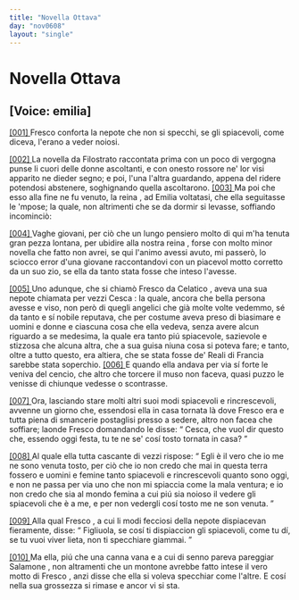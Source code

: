 ```yaml
---
title: "Novella Ottava"
day: "nov0608"
layout: "single"
---
```

<div id="nov0608" type="novella" who="emilia">
 <h1>
  Novella Ottava
 </h1>
 <p>
  <h2>
   [Voice: emilia]
  </h2>
 </p>
 <argument>
  <p>
   <a href="{{ site.baseurl }}enDecameron/nov0608#p06080001">
    [001]
   </a>
   <name persref="fresco" type="person">
    Fresco
   </name>
   conforta la nepote che non si specchi, se gli spiacevoli, come diceva, l'erano a veder noiosi.
  </p>
 </argument>
 <div3 type="commentary" who="author">
  <p>
   <a href="{{ site.baseurl }}enDecameron/nov0608#p06080002">
    [002]
   </a>
   La novella da
   <name persref="filostrato" type="person">
    Filostrato
   </name>
   raccontata prima con un poco di vergogna punse li cuori delle donne ascoltanti, e con onesto rossore ne' lor visi apparito ne dieder segno; e poi, l'una l'altra guardando, appena del ridere potendosi abstenere, soghignando quella ascoltarono.
   <a href="{{ site.baseurl }}enDecameron/nov0608#p06080003">
    [003]
   </a>
   Ma poi che esso alla fine ne fu venuto, la
   <name persref="elissa" type="person">
    reina
   </name>
   , ad
   <name persref="emilia" type="person">
    Emilia
   </name>
   voltatasi, che ella seguitasse le 'mpose; la quale, non altrimenti che se da dormir si levasse, soffiando incominci&ograve;:
  </p>
 </div3>
 <div3 type="commentary" who="emilia">
  <p>
   <a href="{{ site.baseurl }}enDecameron/nov0608#p06080004">
    [004]
   </a>
   Vaghe giovani, per ci&ograve; che un lungo pensiero molto di qui m'ha tenuta gran pezza lontana, per ubidire alla nostra
   <name persref="elissa" type="person">
    reina
   </name>
   , forse con molto minor novella che fatto non avrei, se qui l'animo avessi avuto, mi passer&ograve;, lo sciocco error d'una giovane raccontandovi con un piacevol motto corretto da un suo zio, se ella da tanto stata fosse che inteso l'avesse.
  </p>
 </div3>
 <p>
  <a href="{{ site.baseurl }}enDecameron/nov0608#p06080005">
   [005]
  </a>
  Uno adunque, che si chiam&ograve;
  <name persref="fresco" type="person">
   Fresco da Celatico
  </name>
  , aveva una sua nepote chiamata per vezzi
  <name persref="cesca" type="person">
   Cesca
  </name>
  : la quale, ancora che bella persona avesse e viso, non per&ograve; di quegli angelici che gi&agrave; molte volte vedemmo, s&eacute; da tanto e s&iacute; nobile reputava, che per costume aveva preso di biasimare e uomini e donne e ciascuna cosa che ella vedeva, senza avere alcun riguardo a se medesima, la quale era tanto pi&uacute; spiacevole, sazievole e stizzosa che alcuna altra, che a sua guisa niuna cosa si poteva fare; e tanto, oltre a tutto questo, era altiera, che se stata fosse de' Reali di
  <name placeref="francia" type="place">
   Francia
  </name>
  sarebbe stata soperchio.
  <a href="{{ site.baseurl }}enDecameron/nov0608#p06080006">
   [006]
  </a>
  E quando ella andava per via s&iacute; forte le veniva del cencio, che altro che torcere il muso non faceva, quasi puzzo le venisse di chiunque vedesse o scontrasse.
 </p>
 <p>
  <a href="{{ site.baseurl }}enDecameron/nov0608#p06080007">
   [007]
  </a>
  Ora, lasciando stare molti altri suoi modi spiacevoli e rincrescevoli, avvenne un giorno che, essendosi ella in casa tornata l&agrave; dove
  <name persref="fresco" type="person">
   Fresco
  </name>
  era e tutta piena di smancerie postaglisi presso a sedere, altro non facea che soffiare; laonde
  <name persref="fresco" type="person">
   Fresco
  </name>
  domandando le disse:
  <q direct="unspecified" who="fresco">
   Cesca, che vuol dir questo che, essendo oggi festa, tu te ne se' cos&iacute; tosto tornata in casa?
  </q>
 </p>
 <p>
  <a href="{{ site.baseurl }}enDecameron/nov0608#p06080008">
   [008]
  </a>
  Al quale ella tutta cascante di vezzi rispose:
  <q direct="unspecified" who="cesca">
   Egli &egrave; il vero che io me ne sono venuta tosto, per ci&ograve; che io non credo che mai in questa terra fossero e uomini e femine tanto spiacevoli e rincrescevoli quanto sono oggi, e non ne passa per via uno che non mi spiaccia come la mala ventura; e io non credo che sia al mondo femina a cui pi&uacute; sia noioso il vedere gli spiacevoli che &egrave; a me, e per non vedergli cos&iacute; tosto me ne son venuta.
  </q>
 </p>
 <p>
  <a href="{{ site.baseurl }}enDecameron/nov0608#p06080009">
   [009]
  </a>
  Alla qual
  <name persref="fresco" type="person">
   Fresco
  </name>
  , a cui li modi fecciosi della nepote dispiacevan fieramente, disse:
  <q direct="unspecified" who="fresco">
   Figliuola, se cos&iacute; ti dispiaccion gli spiacevoli, come tu d&iacute;, se tu vuoi viver lieta, non ti specchiare giammai.
  </q>
 </p>
 <p>
  <a href="{{ site.baseurl }}enDecameron/nov0608#p06080010">
   [010]
  </a>
  Ma ella, pi&uacute; che una canna vana e a cui di senno pareva pareggiar
  <name persref="salomone" type="person">
   Salamone
  </name>
  , non altramenti che un montone avrebbe fatto intese il vero motto di
  <name persref="fresco" type="person">
   Fresco
  </name>
  , anzi disse che ella si voleva specchiar come l'altre. E cos&iacute; nella sua grossezza si rimase e ancor vi si sta.
 </p>
</div>
